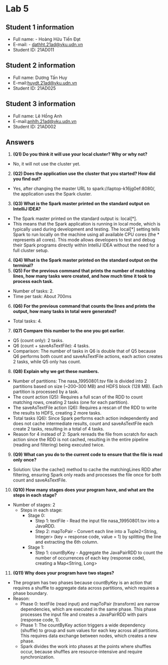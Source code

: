 # Lab 5

## Student 1 information

* Full name: - Hoàng Hữu Tiến Đạt
* E-mail: - dathht.21ad@vku.udn.vn
* Student ID: 21AD011
## Student 2 information
* Full name: Dương Tấn Huy
* E-mail:huydt.21ad@vku.udn.vn
* Student ID: 21AD025
## Student 3 information
* Full name: Lê Hồng Anh
* E-mail:anhlh.21ad@vku.udn.vn
* Student ID: 21AD002
## Answers

1. **(Q1) Do you think it will use your local cluster? Why or why not?**
* No, it will not use the cluster yet.
2. **(Q2) Does the application use the cluster that you started? How did you find out?**
* Yes, after changing the master URL to spark://laptop-k16jg0ef:8080/, the application uses the Spark cluster.
3. **(Q3) What is the Spark master printed on the standard output on IntelliJ IDEA?**
* The Spark master printed on the standard output is: local[*].
* This means that the Spark application is running in local mode, which is typically used during development and testing. The local[*] setting tells Spark to run locally on the machine using all available CPU cores (the * represents all cores). This mode allows developers to test and debug their Spark programs directly within IntelliJ IDEA without the need for a full cluster setup.
4. **(Q4) What is the Spark master printed on the standard output on the terminal?**
5. **(Q5) For the previous command that prints the number of matching lines, how many tasks were created, and how much time it took to process each task.**
* Number of tasks: 2.
* Time per task: About 700ms
6. **(Q6) For the previous command that counts the lines and prints the output, how many tasks in total were generated?**
* Total tasks: 4.
7. **(Q7) Compare this number to the one you got earlier.**
* Q5 (count only): 2 tasks.
* Q6 (count + saveAsTextFile): 4 tasks.
* Comparison: The number of tasks in Q6 is double that of Q5 because Q6 performs both count and saveAsTextFile actions, each action creates 2 tasks, while Q5 only has count.
8. **(Q8) Explain why we get these numbers.**
* Number of partitions: The nasa_19950801.tsv file is divided into 2 partitions based on size (~200–300 MB) and HDFS block (128 MB). Each partition is processed by a task.
* The count action (Q5): Requires a full scan of the RDD to count matching rows, creating 2 tasks (one for each partition).
* The saveAsTextFile action (Q6): Requires a rescan of the RDD to write the results to HDFS, creating 2 more tasks.
* Total tasks (Q6): Since Spark performs each action independently and does not cache intermediate results, count and saveAsTextFile each create 2 tasks, resulting in a total of 4 tasks.
* Reason for 4 instead of 2: Spark rereads the file from scratch for each action since the RDD is not cached, resulting in the entire pipeline (reading and filtering) being executed twice.
9. **(Q9) What can you do to the current code to ensure that the file is read only once?**
* Solution: Use the cache() method to cache the matchingLines RDD after filtering, ensuring Spark only reads and processes the file once for both count and saveAsTextFile.
10. **(Q10) How many stages does your program have, and what are the steps in each stage?**
* Number of stages: 2
  * Steps in each stage:
     * Stage 0:
         * Step 1: textFile - Read the input file nasa_19950801.tsv into a JavaRDD<String>.
         * Step 2: mapToPair - Convert each line into a Tuple2<String, Integer> (key = response code, value = 1) by splitting the line and extracting the 6th column.
     * Stage 1:
        * Step 1: countByKey - Aggregate the JavaPairRDD to count the number of occurrences of each key (response code), creating a Map<String, Long>
11. **(Q11) Why does your program have two stages?**
* The program has two phases because countByKey is an action that requires a shuffle to aggregate data across partitions, which requires a phase boundary.
* Reason:
    * Phase 0: textFile (read input) and mapToPair (transform) are narrow dependencies, which are executed in the same phase. This phase processes the input file and creates a JavaPairRDD with pairs (response code, 1).
    * Phase 1: The countByKey action triggers a wide dependency (shuffle) to group and sum values ​​for each key across all partitions. This requires data exchange between nodes, which creates a new phase.
    * Spark divides the work into phases at the points where shuffles occur, because shuffles are resource-intensive and require synchronization.
